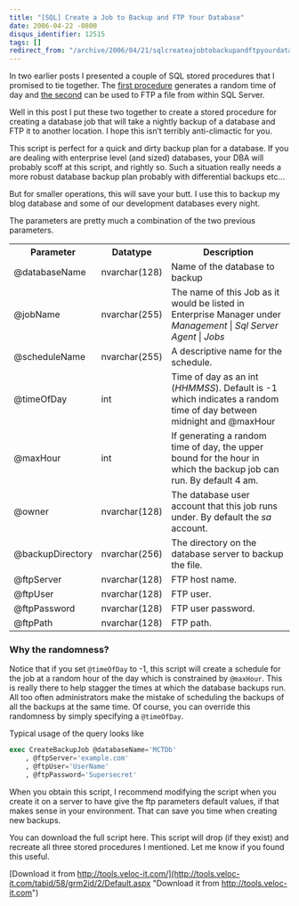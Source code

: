 ```yaml
---
title: "[SQL] Create a Job to Backup and FTP Your Database"
date: 2006-04-22 -0800
disqus_identifier: 12515
tags: []
redirect_from: "/archive/2006/04/21/sqlcreateajobtobackupandftpyourdatabase.aspx/"
---
```


In two earlier posts I presented a couple of SQL stored procedures that
I promised to tie together. The [first
procedure](https://haacked.com/archive/2006/04/21/SQLFunctionToGenerateRandomTimeOfDay.aspx "Generate a Random Time Of Day")
generates a random time of day and [the
second](https://haacked.com/archive/2006/04/21/SQLStoredProcedureToFTPFilesFromSQLServer.aspx "Ftp Files From SQL Server")
can be used to FTP a file from within SQL Server.

Well in this post I put these two together to create a stored procedure
for creating a database job that will take a nightly backup of a
database and FTP it to another location. I hope this isn’t terribly
anti-climactic for you.

This script is perfect for a quick and dirty backup plan for a database.
If you are dealing with enterprise level (and sized) databases, your DBA
will probably scoff at this script, and rightly so. Such a situation
really needs a more robust database backup plan probably with
differential backups etc...

But for smaller operations, this will save your butt. I use this to
backup my blog database and some of our development databases every
night.

The parameters are pretty much a combination of the two previous
parameters.

<table class="spec">
    <tbody>
        <tr>
            <th>Parameter</th>
            <th>Datatype</th>
            <th>Description</th>
        </tr>
        <tr>
            <td>@databaseName</td>
            <td>nvarchar(128)</td>
            <td>Name of the database to backup</td>
        </tr>
        <tr>
            <td>@jobName</td>
            <td>nvarchar(255)</td>
            <td>The name of this Job as it would be listed in Enterprise Manager under <em>Management</em> | <em>Sql Server Agent</em> | <em>Jobs</em></td>
        </tr>
        <tr>
            <td>@scheduleName</td>
            <td>nvarchar(255)</td>
            <td>A descriptive name for the schedule.</td>
        </tr>
        <tr>
            <td>@timeOfDay</td>
            <td>int</td>
            <td>Time of day as an int (<em>HHMMSS</em>). Default is -1 which indicates a random time of day between midnight and @maxHour</td>
        </tr>
        <tr>
            <td>@maxHour</td>
            <td>int</td>
            <td>If generating a random time of day, the upper bound for the hour in which the backup job can run. By default 4 am.</td>
        </tr>
        <tr>
            <td>@owner</td>
            <td>nvarchar(128)</td>
            <td>The database user account that this job runs under. By default the <em>sa</em> account.</td>
        </tr>
        <tr>
            <td>@backupDirectory</td>
            <td>nvarchar(256)</td>
            <td>The directory on the database server to backup the file.</td>
        </tr>
        <tr>
            <td>@ftpServer</td>
            <td>nvarchar(128)</td>
            <td>FTP host name.</td>
        </tr>
        <tr>
            <td>@ftpUser</td>
            <td>nvarchar(128)</td>
            <td>FTP user.</td>
        </tr>
        <tr>
            <td>@ftpPassword</td>
            <td>nvarchar(128)</td>
            <td>FTP user password.</td>
        </tr>
        <tr>
            <td>@ftpPath</td>
            <td>nvarchar(128)</td>
            <td>FTP path.</td>
        </tr>
    </tbody>
</table>

### Why the randomness?

Notice that if you set `@timeOfDay` to -1, this script will create a
schedule for the job at a random hour of the day which is constrained by
`@maxHour`. This is really there to help stagger the times at which the
database backups run. All too often administrators make the mistake of
scheduling the backups of all the backups at the same time. Of course,
you can override this randomness by simply specifying a `@timeOfDay`.

Typical usage of the query looks like

```sql
exec CreateBackupJob @databaseName='MCTDb'
    , @ftpServer='example.com'
    , @ftpUser='UserName'
    , @ftpPassword='Supersecret'
```

When you obtain this script, I recommend modifying the script when you
create it on a server to have give the ftp parameters default values, if
that makes sense in your environment. That can save you time when
creating new backups.

You can download the full script here. This script will drop (if they
exist) and recreate all three stored procedures I mentioned. Let me know
if you found this useful.

[Download it from
http://tools.veloc-it.com/](http://tools.veloc-it.com/tabid/58/grm2id/2/Default.aspx "Download it from http://tools.veloc-it.com")

